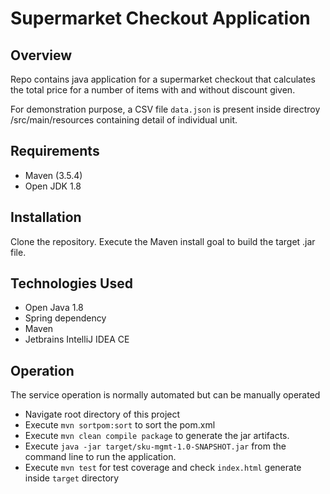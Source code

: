 # Supermarket Checkout Application

## Overview

Repo contains java application for a supermarket checkout that calculates the total price for a number of items with and without discount given.

For demonstration purpose, a CSV file `data.json` is present inside directroy /src/main/resources containing detail of individual unit.

## Requirements

* Maven (3.5.4)
* Open JDK 1.8

## Installation

Clone the repository. Execute the Maven install goal to build the target .jar file.

## Technologies Used

* Open Java 1.8
* Spring dependency
* Maven
* Jetbrains IntelliJ IDEA CE

## Operation

The service operation is normally automated but can be manually operated

* Navigate root directory of this project
* Execute `mvn sortpom:sort` to sort the pom.xml
* Execute `mvn clean compile package` to generate the jar artifacts.
* Execute `java -jar target/sku-mgmt-1.0-SNAPSHOT.jar` from the command line to run the application.
* Execute `mvn test` for test coverage and check `index.html` generate inside `target` directory 

